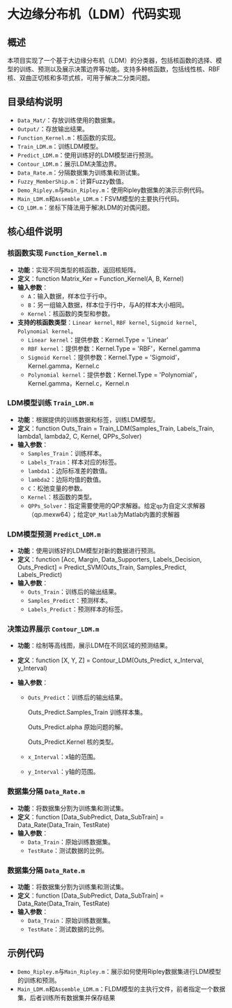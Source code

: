 # 大边缘分布机（LDM）代码实现

## 概述
本项目实现了一个基于大边缘分布机（LDM）的分类器，包括核函数的选择、模型的训练、预测以及展示决策边界等功能。支持多种核函数，包括线性核、RBF核、双曲正切核和多项式核，可用于解决二分类问题。

## 目录结构说明

- `Data_Mat/`：存放训练使用的数据集。
- `Output/`：存放输出结果。
- `Function_Kernel.m`：核函数的实现。
- `Train_LDM.m`：训练LDM模型。
- `Predict_LDM.m`：使用训练好的LDM模型进行预测。
- `Contour_LDM.m`：展示LDM决策边界。
- `Data_Rate.m`：分隔数据集为训练集和测试集。
- `Fuzzy_MemberShip.m`：计算Fuzzy数值。
- `Demo_Ripley.m`与`Main_Ripley.m`：使用Ripley数据集的演示示例代码。
- `Main_LDM.m`和`Assemble_LDM.m`：FSVM模型的主要执行代码。
- `CD_LDM.m`：坐标下降法用于解决LDM的对偶问题。

## 核心组件说明

### 核函数实现 `Function_Kernel.m`

- **功能**：实现不同类型的核函数，返回核矩阵。
- **定义**：function Matrix_Ker = Function_Kernel(A, B, Kernel)
- **输入参数**：
  - `A`：输入数据，样本位于行中。
  - `B`：另一组输入数据，样本位于行中，与A的样本大小相同。
  - `Kernel`：核函数的类型和参数。
- **支持的核函数类型**：`Linear kernel`, `RBF kernel`, `Sigmoid kernel`, `Polynomial kernel`。
  - `Linear kernel`：提供参数：Kernel.Type = 'Linear'
  - `RBF kernel`：提供参数：Kernel.Type = 'RBF'，Kernel.gamma
  - `Sigmoid Kernel`：提供参数：Kernel.Type = 'Sigmoid'，Kernel.gamma，Kernel.c
  - `Polynomial kernel`：提供参数：Kernel.Type = 'Polynomial'，Kernel.gamma，Kernel.c，Kernel.n

### LDM模型训练 `Train_LDM.m`

- **功能**：根据提供的训练数据和标签，训练LDM模型。
- **定义**：function Outs_Train = Train_LDM(Samples_Train, Labels_Train, lambda1, lambda2, C, Kernel, QPPs_Solver)
- **输入参数**：
  - `Samples_Train`：训练样本。
  - `Labels_Train`：样本对应的标签。
  - `lambda1`：边际标准差的数值。
  - `lambda2`：边际均值的数值。
  - `C`：松弛变量的参数。
  - `Kernel`：核函数的类型。
  - `QPPs_Solver`：指定需要使用的QP求解器。给定`qp`为自定义求解器（qp.mexw64）；给定`QP_Matlab`为Matlab内置的求解器

### LDM模型预测 `Predict_LDM.m`

- **功能**：使用训练好的LDM模型对新的数据进行预测。
- **定义**：function [Acc, Margin, Data_Supporters, Labels_Decision, Outs_Predict] = Predict_SVM(Outs_Train, Samples_Predict, Labels_Predict)
- **输入参数**：
  - `Outs_Train`：训练后的输出结果。
  - `Samples_Predict`：预测样本。
  - `Labels_Predict`：预测样本的标签。

### 决策边界展示 `Contour_LDM.m`

- **功能**：绘制等高线图，展示LDM在不同区域的预测结果。

- **定义**：function [X, Y, Z] = Contour_LDM(Outs_Predict, x_Interval, y_Interval)

- **输入参数**：
  - `Outs_Predict`：训练后的输出结果。
  
    Outs_Predict.Samples_Train    训练样本集。
  
    Outs_Predict.alpha    原始问题的解。
  
    Outs_Predict.Kernel    核的类型。
  
  - `x_Interval`：x轴的范围。
  
  - `y_Interval`：y轴的范围。

### 数据集分隔 `Data_Rate.m`

- **功能**：将数据集分割为训练集和测试集。
- **定义**：function [Data_SubPredict, Data_SubTrain] = Data_Rate(Data_Train, TestRate)
- **输入参数**：
  - `Data_Train`：原始训练数据集。
  - `TestRate`：测试数据的比例。
### 数据集分隔 `Data_Rate.m`

- **功能**：将数据集分割为训练集和测试集。
- **定义**：function [Data_SubPredict, Data_SubTrain] = Data_Rate(Data_Train, TestRate)
- **输入参数**：
  - `Data_Train`：原始训练数据集。
  - `TestRate`：测试数据的比例。

## 示例代码

- `Demo_Ripley.m`与`Main_Ripley.m`：展示如何使用Ripley数据集进行LDM模型的训练和预测。
- `Main_LDM.m`和`Assemble_LDM.m`：FLDM模型的主执行文件，前者指定一个数据集，后者训练所有数据集并保存结果
